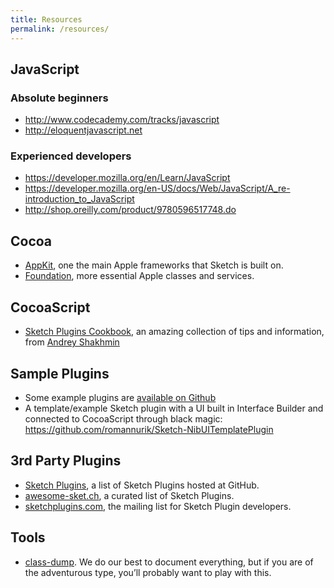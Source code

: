 ```yaml
---
title: Resources
permalink: /resources/
---
```


## JavaScript

### Absolute beginners
- http://www.codecademy.com/tracks/javascript
- http://eloquentjavascript.net

### Experienced developers
- https://developer.mozilla.org/en/Learn/JavaScript
- https://developer.mozilla.org/en-US/docs/Web/JavaScript/A_re-introduction_to_JavaScript
- http://shop.oreilly.com/product/9780596517748.do

## Cocoa

- [AppKit](https://developer.apple.com/library/mac/navigation/#section=Frameworks&topic=AppKit), one the main Apple frameworks that Sketch is built on.
- [Foundation](https://developer.apple.com/library/mac/navigation/#section=Frameworks&topic=Foundation), more essential Apple classes and services.

## CocoaScript

- [Sketch Plugins Cookbook](https://github.com/turbobabr/Sketch-Plugins-Cookbook), an amazing collection of tips and information, from [Andrey Shakhmin](https://github.com/turbobabr)

## Sample Plugins

- Some example plugins are [available on Github](https://github.com/BohemianCoding/ExampleSketchPlugins)
- A template/example Sketch plugin with a UI built in Interface Builder and connected to CocoaScript through black magic: <https://github.com/romannurik/Sketch-NibUITemplatePlugin>

## 3rd Party Plugins

- [Sketch Plugins](https://github.com/sketchplugins/plugin-directory), a list of Sketch Plugins hosted at GitHub.
- [awesome-sket.ch](http://awesome-sket.ch), a curated list of Sketch Plugins.
- [sketchplugins.com](http://sketchplugins.com), the mailing list for Sketch Plugin developers.

## Tools

- [class-dump](http://stevenygard.com/projects/class-dump/). We do our best to document everything, but if you are of the adventurous type, you’ll probably want to play with this.
